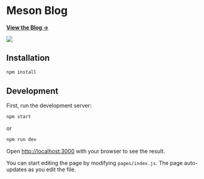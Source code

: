 # Meson Blog

**[View the Blog →](https://blog.meson.network/)**

![](https://ipfs.io/ipfs/bafybeicuh7obn7sfptru6cisiiunggidugnmgi6uqwzevda2mykwj5lyra/meson-2022.jpg)

## Installation

```bash
npm install
```

## Development

First, run the development server:

```bash
npm start
```

or

```bash
npm run dev
```

Open [http://localhost:3000](http://localhost:3000) with your browser to see the result.

You can start editing the page by modifying `pages/index.js`. The page auto-updates as you edit the file.

